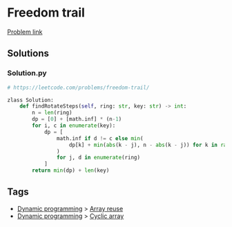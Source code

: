 # Freedom trail

[Problem link](https://leetcode.com/problems/freedom-trail/)

## Solutions


### Solution.py
```py
# https://leetcode.com/problems/freedom-trail/

zlass Solution:
    def findRotateSteps(self, ring: str, key: str) -> int:
        n = len(ring)
        dp = [0] + [math.inf] * (n-1)
        for i, c in enumerate(key):
            dp = [
                math.inf if d != c else min(
                    dp[k] + min(abs(k - j), n - abs(k - j)) for k in range(n)
                )
                for j, d in enumerate(ring)
            ]
        return min(dp) + len(key)
```
## Tags

* [Dynamic programming](/Collections/dynamic-programming.md#dynamic-programming) > [Array reuse](/Collections/dynamic-programming.md#array-reuse)
* [Dynamic programming](/Collections/dynamic-programming.md#dynamic-programming) > [Cyclic array](/Collections/dynamic-programming.md#cyclic-array)
